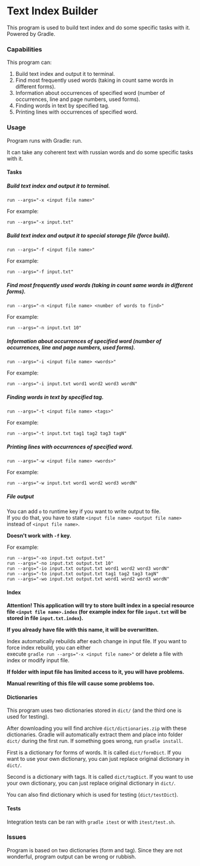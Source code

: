 # Text Index Builder

This program is used to build text index and do some specific tasks with it. Powered by Gradle.

### Capabilities

This program can:
1) Build text index and output it to terminal.
2) Find most frequently used words (taking in count same words in different forms).
3) Information about occurrences of specified word (number of occurrences, line and page numbers, used forms).
4) Finding words in text by specified tag.
5) Printing lines with occurrences of specified word.

### Usage

Program runs with Gradle: run.

It can take any coherent text with russian words and do some specific tasks with it.

#### Tasks

##### Build text index and output it to terminal.

`run --args="-x <input file name>"`

For example:

`run --args="-x input.txt"`

##### Build text index and output it to special storage file (force build).

`run --args="-f <input file name>"`

For example:

`run --args="-f input.txt"`


##### Find most frequently used words (taking in count same words in different forms).

`run --args="-n <input file name> <number of words to find>"`

For example:

`run --args="-n input.txt 10"`

##### Information about occurrences of specified word (number of occurrences, line and page numbers, used forms).

`run --args="-i <input file name> <words>"`

For example:

`run --args="-i input.txt word1 word2 word3 wordN"`

##### Finding words in text by specified tag.

`run --args="-t <input file name> <tags>"`

For example:

`run --args="-t input.txt tag1 tag2 tag3 tagN"`

##### Printing lines with occurrences of specified word.

`run --args="-w <input file name> <words>"`

For example:

`run --args="-w input.txt word1 word2 word3 wordN"`

##### File output

You can add `o` to runtime key if you want to write output to file.\
If you do that, you have to state `<input file name> <output file name>` instead of `<input file name>`.

**Doesn't work with `-f` key.**

For example:

`run --args="-xo input.txt output.txt"`\
`run --args="-no input.txt output.txt 10"`\
`run --args="-io input.txt output.txt word1 word2 word3 wordN"`\
`run --args="-to input.txt output.txt tag1 tag2 tag3 tagN"`\
`run --args="-wo input.txt output.txt word1 word2 word3 wordN"`

#### Index

**Attention! This application will try to store built index in a special resource file `<input file name>.index` (for example index for file `input.txt` will be stored in file `input.txt.index`).**

**If you already have file with this name, it will be overwritten.**

Index automatically rebuilds after each change in input file. If you want to force index rebuild, you can either\
execute `gradle run --args="-x <input file name>"` or delete a file with index or modify input file.

**If folder with input file has limited access to it, you will have problems.**

**Manual rewriting of this file will cause some problems too.**

#### Dictionaries

This program uses two dictionaries stored in `dict/` (and the third one is used for testing).

After downloading you will find archive `dict/dictionaries.zip` with these dictionaries. Gradle will automatically extract them and place into folder `dict/` during the first run. If something goes wrong, run `gradle install`.

First is a dictionary for forms of words. It is called `dict/formDict`. If you want to use your own dictionary, you can just replace original dictionary in `dict/`.

Second is a dictionary with tags. It is called `dict/tagDict`. If you want to use your own dictionary, you can just replace original dictionary in `dict/`.

You can also find dictionary which is used for testing (`dict/testDict`).

#### Tests

Integration tests can be ran with `gradle itest` or with `itest/test.sh`.

### Issues

Program is based on two dictionaries (form and tag). Since they are not wonderful, program output can be wrong or rubbish.